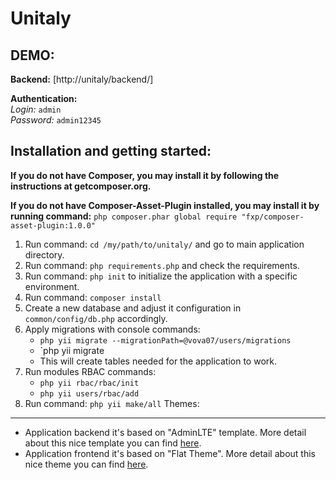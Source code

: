 Unitaly
==========

DEMO:
-----

**Backend:** [http://unitaly/backend/]

**Authentication:**  
_Login:_ `admin`  
_Password:_ `admin12345`  

Installation and getting started:
---------------------------------

**If you do not have Composer, you may install it by following the instructions at getcomposer.org.**

**If you do not have Composer-Asset-Plugin installed, you may install it by running command:** `php composer.phar global require "fxp/composer-asset-plugin:1.0.0"`

1. Run command: `cd /my/path/to/unitaly/` and go to main application directory.
2. Run command: `php requirements.php` and check the requirements.
3. Run command: `php init` to initialize the application with a specific environment.
4. Run command: `composer install`
5. Create a new database and adjust it configuration in `common/config/db.php` accordingly.
6. Apply migrations with console commands:
   - `php yii migrate --migrationPath=@vova07/users/migrations`
   - `php yii migrate
   - This will create tables needed for the application to work.
7. Run modules RBAC commands:
   - `php yii rbac/rbac/init`
   - `php yii users/rbac/add`
8. Run command: `php yii make/all`
Themes:
-------
- Application backend it's based on "AdminLTE" template. More detail about this nice template you can find [here](http://www.bootstrapstage.com/admin-lte/).
- Application frontend it's based on "Flat Theme". More detail about this nice theme you can find [here](http://shapebootstrap.net/item/flat-theme-free-responsive-multipurpose-site-template/).
